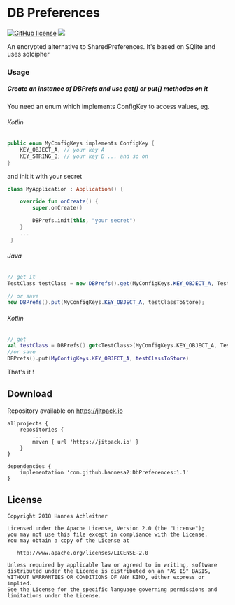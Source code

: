 # DB Preferences

[![GitHub license](https://img.shields.io/badge/license-Apache%20Version%202.0-blue.svg)](https://github.com/sbrukhanda/fragmentviewpager/blob/master/LICENSE.txt)
[![](https://jitpack.io/v/hannesa2/DbPreferences.svg)](https://jitpack.io/#hannesa2/DbPreferences)


An encrypted alternative to SharedPreferences. It's based on SQlite and uses sqlcipher

### Usage

##### Create an instance of DBPrefs and use get() or put() methodes on it

You need an enum which implements ConfigKey to access values, eg.

###### Kotlin
```Kotlin
public enum MyConfigKeys implements ConfigKey {
    KEY_OBJECT_A, // your key A
    KEY_STRING_B; // your key B ... and so on
}
```

and init it with your secret
```Kotlin
class MyApplication : Application() {

    override fun onCreate() {
        super.onCreate()

        DBPrefs.init(this, "your secret")
    }
    ...
 }
 ```   

###### Java
```java
// get it
TestClass testClass = new DBPrefs().get(MyConfigKeys.KEY_OBJECT_A, TestClass.class);

// or save
new DBPrefs().put(MyConfigKeys.KEY_OBJECT_A, testClassToStore);
```
###### Kotlin
```kotlin
// get
val testClass = DBPrefs().get<TestClass>(MyConfigKeys.KEY_OBJECT_A, TestClass::class.java)
//or save
DBPrefs().put(MyConfigKeys.KEY_OBJECT_A, testClassToStore)
```

That's it !

## Download 
Repository available on https://jitpack.io

```Gradle
allprojects {
    repositories {
        ...
        maven { url 'https://jitpack.io' }
    }
}
```
```Gradle
dependencies {
    implementation 'com.github.hannesa2:DbPreferences:1.1'
}

```

## License 
```
Copyright 2018 Hannes Achleitner

Licensed under the Apache License, Version 2.0 (the "License");
you may not use this file except in compliance with the License.
You may obtain a copy of the License at

   http://www.apache.org/licenses/LICENSE-2.0

Unless required by applicable law or agreed to in writing, software
distributed under the License is distributed on an "AS IS" BASIS,
WITHOUT WARRANTIES OR CONDITIONS OF ANY KIND, either express or implied.
See the License for the specific language governing permissions and
limitations under the License.
```


